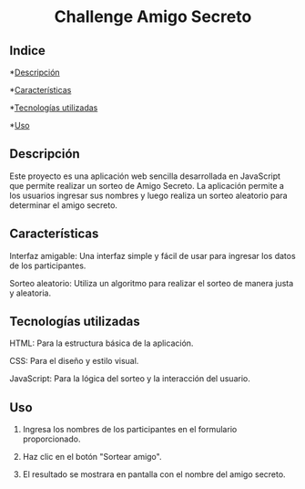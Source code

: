 <h1 align="center"> Challenge Amigo Secreto </h1>

<h2 align="left"> Indice </h1>

*[Descripción](#Descripción)

*[Características](#Características)

*[Tecnologías utilizadas](#Tecnologías-utilizadas)

*[Uso](#Uso)

<h2 align="left"> Descripción </h2>

  Este proyecto es una aplicación web sencilla desarrollada en JavaScript que permite realizar un sorteo de Amigo Secreto. La aplicación permite a los usuarios ingresar sus nombres y luego realiza un sorteo aleatorio para determinar el amigo secreto.

<h2 align="left"> Características </h2>

Interfaz amigable: Una interfaz simple y fácil de usar para ingresar los datos de los participantes.
  
Sorteo aleatorio: Utiliza un algoritmo para realizar el sorteo de manera justa y aleatoria.

<h2 align="left"> Tecnologías utilizadas </h2>

  HTML: Para la estructura básica de la aplicación.

  CSS: Para el diseño y estilo visual.

  JavaScript: Para la lógica del sorteo y la interacción del usuario.

<h2 align="left"> Uso </h2>

  1. Ingresa los nombres de los participantes en el formulario proporcionado.

  2. Haz clic en el botón "Sortear amigo".

  3. El resultado se mostrara en pantalla con el nombre del amigo secreto.
